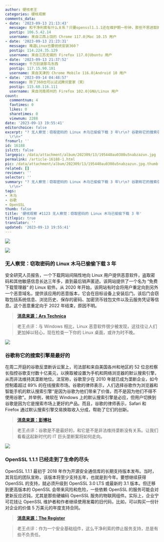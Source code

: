 ```yaml
---
author: 硬核老王
categories: 硬核观察
comments_data:
- date: '2023-09-13 21:13:43'
  message: 和干净利索有什么关系？只要openssl1.1.1还在维护期一秒钟，那些不思进取的软件公司一行代码都懒得改。
  postip: 106.5.42.14
  username: 来自江西上饶的 Chrome 117.0|Mac 10.15 用户
- date: '2023-09-13 21:23:31'
  message: 难道Linux也要统统安装360？
  postip: 114.224.35.129
  username: 来自江苏无锡的 Firefox 117.0|Ubuntu 用户
- date: '2023-09-13 21:37:52'
  message: 千万别装那鸟东西
  postip: 117.15.90.101
  username: 来自天津的 Chrome Mobile 116.0|Android 10 用户
- date: '2023-09-14 04:48:57'
  message: 除了360也可以试试腾讯管家（笑）
  postip: 115.60.116.111
  username: 来自河南郑州的 Firefox 102.0|GNU/Linux 用户
count:
  commentnum: 4
  favtimes: 0
  likes: 0
  sharetimes: 0
  viewnum: 2288
date: '2023-09-13 19:55:41'
editorchoice: false
excerpt: "? 无人察觉：窃取密码的 Linux 木马已偷偷下载 3 年\r\n? 谷歌称它的搜索引擎是最好的\r\n? OpenSSL 1.1.1 已经走到了生命的尽头\r\n»
  \r\n»"
fromurl: ''
id: 16188
islctt: false
largepic: /data/attachment/album/202309/13/195440au0308u5nabzazun.jpg
permalink: /article-16188-1.html
pic: /data/attachment/album/202309/13/195440au0308u5nabzazun.jpg.thumb.jpg
related: []
reviewer: ''
selector: ''
summary: "? 无人察觉：窃取密码的 Linux 木马已偷偷下载 3 年\r\n? 谷歌称它的搜索引擎是最好的\r\n? OpenSSL 1.1.1 已经走到了生命的尽头\r\n»
  \r\n»"
tags:
- 木马
- 谷歌
- OpenSSL
thumb: false
title: '硬核观察 #1123 无人察觉：窃取密码的 Linux 木马已偷偷下载 3 年'
titlepic: true
translator: ''
updated: '2023-09-13 19:55:41'
---
```


![](/data/attachment/album/202309/13/195440au0308u5nabzazun.jpg)


![](/data/attachment/album/202309/13/195453qzaq5j2par3xx52x.jpg)


### 无人察觉：窃取密码的 Linux 木马已偷偷下载 3 年


安全研究人员报告，一个下载网站间隔性地向 Linux 用户提供恶意软件，盗取密码和其他敏感信息长达三年多，直到最后销声匿迹。该网站提供了一个名为 “免费下载管理器“ 的 Linux 软件。从 2020 年开始，该网站有时会将用户重定向到另外一个恶意域名，提供该应用的恶意版本，它会在目标设备上安装后门。该后门会窃取包括系统信息、浏览历史、保存的密码、加密货币钱包文件以及云服务凭证等信息。这个恶意重定向于 2022 年结束，原因不明。



> 
> **[消息来源：Ars Technica](https://arstechnica.com/security/2023/09/password-stealing-linux-malware-served-for-3-years-and-no-one-noticed/)**
> 
> 
> 



> 
> 老王点评：与 Windows 相比，Linux 恶意软件很少被发现，这往往让人们更加掉以轻心，现在检查一下你的 Linux 桌面，或许为时不晚。
> 
> 
> 


![](/data/attachment/album/202309/13/195503qwu4c29sf29vvee9.jpg)


### 谷歌称它的搜索引擎是最好的


在周二开庭的谷歌反垄断诉讼案上，司法部和来自美国各州和地区的 52 位总检察长指控谷歌支付数十亿美元，以换取被设置为手机和网络浏览器的默认搜索引擎，从而非法维持其垄断地位。法官称，谷歌至少在 2010 年就已成为垄断企业，如今控制着超过 89% 的在线搜索市场。谷歌的律师表示，人们选择谷歌作为浏览器和智能手机的默认搜索引擎“是因为谷歌为他们带来了价值，而不是因为他们不得不使用谷歌”。并举例，微软在 Windows 上的默认搜索引擎是必应，但用户切换到谷歌是因为它是搜索市场上更好的产品。而且，谷歌的律师表示，Safari 和 Firefox 通过默认搜索引擎交易换取收入分成，帮助了它们的创新。



> 
> **[消息来源：彭博社](https://www.bloomberg.com/news/articles/2023-09-12/google-pays-10-billion-a-year-to-maintain-monopoly-doj-says)**
> 
> 
> 



> 
> 老王点评：谷歌是不是最好的，和它是不是非法维持垄断没有关系。让我们看看这起新时代的 IT 巨头垄断案将如何走向。
> 
> 
> 


![](/data/attachment/album/202309/13/195520c6wnnni6ns8oivhi.jpg)


### OpenSSL 1.1.1 已经走到了生命的尽头


OpenSSL 1.1.1 最初于 2018 年作为开源安全通信库的长期支持版本发布。当时，其背后的团队宣称，该版本将至少支持五年，也就是到今年。要想继续获得 OpenSSL 的支持，就必须升级到 OpenSSL 3.0 LTS 或最新的 3.1 版本。但迁移到更高版本的 OpenSSL 会带来风险和危险，一些依赖 OpenSSL 的服务可能会对更新反应迟钝，尤其是那些硬编码 OpenSSL 服务的物联网组件。实际上，企业宁可花钱让 OpenSSL 维护者和作者继续使用发霉的旧代码，比如，可以购买一份针对企业的价值 5 万美元的年度支持合同。



> 
> **[消息来源：The Register](https://www.theregister.com/2023/09/12/openssl_111_end_of_life/)**
> 
> 
> 



> 
> 老王点评：作为一个安全基础组件，这么干净利索的停止服务支持，总是有些不负责任。
> 
> 
>